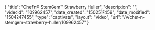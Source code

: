 {
    "title": "Chef'n&reg; StemGem&trade; Strawberry Huller",
    "description": "",
    "videoid": "109962457",
    "date_created": "1502517459",
    "date_modified": "1504247455",
    "type": "captivate",
    "layout": "video",
    "url": "\/v\/chef-n-stemgem-strawberry-huller\/109962457"
}